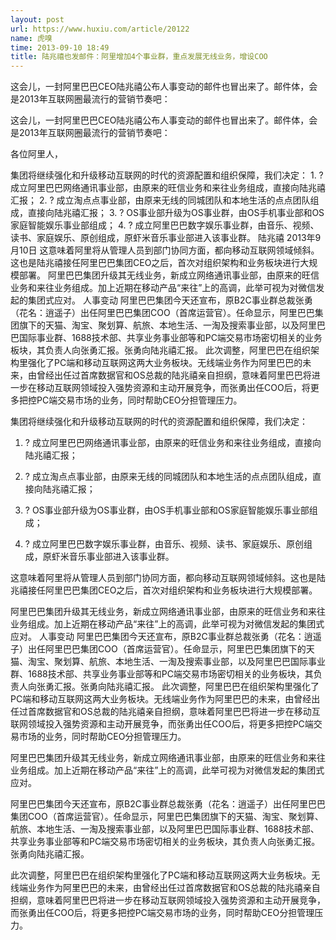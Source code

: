 ```yaml
---
layout: post
url: https://www.huxiu.com/article/20122
name: 虎嗅
time: 2013-09-10 18:49
title: 陆兆禧也发邮件：阿里增加4个事业群，重点发展无线业务，增设COO
---
```

这会儿，一封阿里巴巴CEO陆兆禧公布人事变动的邮件也冒出来了。邮件体，会是2013年互联网圈最流行的营销节奏吧：

这会儿，一封阿里巴巴CEO陆兆禧公布人事变动的邮件也冒出来了。邮件体，会是2013年互联网圈最流行的营销节奏吧：

各位阿里人，

集团将继续强化和升级移动互联网的时代的资源配置和组织保障，我们决定： 1. ? 成立阿里巴巴网络通讯事业部，由原来的旺信业务和来往业务组成，直接向陆兆禧汇报； 2. ? 成立淘点点事业部，由原来无线的同城团队和本地生活的点点团队组成，直接向陆兆禧汇报； 3. ? OS事业部升级为OS事业群，由OS手机事业部和OS家庭智能娱乐事业部组成； 4. ? 成立阿里巴巴数字娱乐事业群，由音乐、视频、读书、家庭娱乐、原创组成，原虾米音乐事业部进入该事业群。 陆兆禧 2013年9月10日 这意味着阿里将从管理人员到部门协同方面，都向移动互联网领域倾斜。这也是陆兆禧接任阿里巴巴集团CEO之后，首次对组织架构和业务板块进行大规模部署。 阿里巴巴集团升级其无线业务，新成立网络通讯事业部，由原来的旺信业务和来往业务组成。加上近期在移动产品“来往”上的高调，此举可视为对微信发起的集团式应对。 人事变动 阿里巴巴集团今天还宣布，原B2C事业群总裁张勇（花名：逍遥子）出任阿里巴巴集团COO（首席运营官）。任命显示，阿里巴巴集团旗下的天猫、淘宝、聚划算、航旅、本地生活、一淘及搜索事业部，以及阿里巴巴国际事业群、1688技术部、共享业务事业部等和PC端交易市场密切相关的业务板块，其负责人向张勇汇报。张勇向陆兆禧汇报。 此次调整，阿里巴巴在组织架构里强化了PC端和移动互联网这两大业务板块。无线端业务作为阿里巴巴的未来，由曾经出任过首席数据官和OS总裁的陆兆禧亲自担纲，意味着阿里巴巴将进一步在移动互联网领域投入强势资源和主动开展竞争，而张勇出任COO后，将更多把控PC端交易市场的业务，同时帮助CEO分担管理压力。

集团将继续强化和升级移动互联网的时代的资源配置和组织保障，我们决定：

1. ? 成立阿里巴巴网络通讯事业部，由原来的旺信业务和来往业务组成，直接向陆兆禧汇报；

2. ? 成立淘点点事业部，由原来无线的同城团队和本地生活的点点团队组成，直接向陆兆禧汇报；

3. ? OS事业部升级为OS事业群，由OS手机事业部和OS家庭智能娱乐事业部组成；

4. ? 成立阿里巴巴数字娱乐事业群，由音乐、视频、读书、家庭娱乐、原创组成，原虾米音乐事业部进入该事业群。

这意味着阿里将从管理人员到部门协同方面，都向移动互联网领域倾斜。这也是陆兆禧接任阿里巴巴集团CEO之后，首次对组织架构和业务板块进行大规模部署。

阿里巴巴集团升级其无线业务，新成立网络通讯事业部，由原来的旺信业务和来往业务组成。加上近期在移动产品“来往”上的高调，此举可视为对微信发起的集团式应对。 人事变动 阿里巴巴集团今天还宣布，原B2C事业群总裁张勇（花名：逍遥子）出任阿里巴巴集团COO（首席运营官）。任命显示，阿里巴巴集团旗下的天猫、淘宝、聚划算、航旅、本地生活、一淘及搜索事业部，以及阿里巴巴国际事业群、1688技术部、共享业务事业部等和PC端交易市场密切相关的业务板块，其负责人向张勇汇报。张勇向陆兆禧汇报。 此次调整，阿里巴巴在组织架构里强化了PC端和移动互联网这两大业务板块。无线端业务作为阿里巴巴的未来，由曾经出任过首席数据官和OS总裁的陆兆禧亲自担纲，意味着阿里巴巴将进一步在移动互联网领域投入强势资源和主动开展竞争，而张勇出任COO后，将更多把控PC端交易市场的业务，同时帮助CEO分担管理压力。

阿里巴巴集团升级其无线业务，新成立网络通讯事业部，由原来的旺信业务和来往业务组成。加上近期在移动产品“来往”上的高调，此举可视为对微信发起的集团式应对。

阿里巴巴集团今天还宣布，原B2C事业群总裁张勇（花名：逍遥子）出任阿里巴巴集团COO（首席运营官）。任命显示，阿里巴巴集团旗下的天猫、淘宝、聚划算、航旅、本地生活、一淘及搜索事业部，以及阿里巴巴国际事业群、1688技术部、共享业务事业部等和PC端交易市场密切相关的业务板块，其负责人向张勇汇报。张勇向陆兆禧汇报。

此次调整，阿里巴巴在组织架构里强化了PC端和移动互联网这两大业务板块。无线端业务作为阿里巴巴的未来，由曾经出任过首席数据官和OS总裁的陆兆禧亲自担纲，意味着阿里巴巴将进一步在移动互联网领域投入强势资源和主动开展竞争，而张勇出任COO后，将更多把控PC端交易市场的业务，同时帮助CEO分担管理压力。

